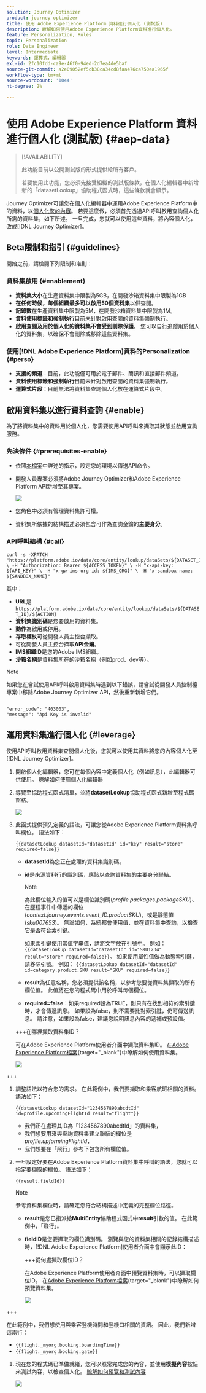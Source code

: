```yaml
---
solution: Journey Optimizer
product: journey optimizer
title: 使用 Adobe Experience Platform 資料進行個人化 (測試版)
description: 瞭解如何使用Adobe Experience Platform資料進行個人化。
feature: Personalization, Rules
topic: Personalization
role: Data Engineer
level: Intermediate
keywords: 運算式，編輯器
exl-id: 2fc10fdd-ca9e-46f0-94ed-2d7ea4de5baf
source-git-commit: a2e09052ef5cb38ca34cd8faa476ca750ea1965f
workflow-type: tm+mt
source-wordcount: '1044'
ht-degree: 2%

---
```


# 使用 Adobe Experience Platform 資料進行個人化 (測試版) {#aep-data}

>[!AVAILABILITY]
>
>此功能目前以公開測試版的形式提供給所有客戶。
>
>若要使用此功能，您必須先接受組織的測試版條款，在個人化編輯器中新增新的「datasetLookup」協助程式函式時，這些條款就會顯示。

Journey Optimizer可讓您在個人化編輯器中運用Adobe Experience Platform中的資料，以[個人化您的內容](../personalization/personalize.md)。 若要這麼做，必須首先透過API呼叫啟用查詢個人化所需的資料集，如下所述。 一旦完成，您就可以使用這些資料，將內容個人化，改成[!DNL Journey Optimizer]。

## Beta限制和指引 {#guidelines}

開始之前，請檢閱下列限制和准則：

### 資料集啟用 {#enablement}

* **資料集大小**&#x200B;在生產資料集中限製為5GB，在開發沙箱資料集中限製為1GB
* **在任何時候，每個組織最多可以啟用50個資料集**&#x200B;以供查閱。
* **記錄數**&#x200B;在生產資料集中限製為5M，在開發沙箱資料集中限製為1M。
* **資料使用標籤和強制執行**&#x200B;目前未針對啟用查閱的資料集強制執行。
* **啟用查閱及用於個人化的資料集不會受到刪除保護**。 您可以自行追蹤用於個人化的資料集，以確保不會刪除或移除這些資料集。

### 使用[!DNL Adobe Experience Platform]資料的Personalization {#perso}

* **支援的頻道**：目前，此功能僅可用於電子郵件、簡訊和直接郵件頻道。
* **資料使用標籤和強制執行**&#x200B;目前未針對啟用查閱的資料集強制執行。
* **運算式片段**：目前無法將資料集查詢個人化放在運算式片段中。

## 啟用資料集以進行資料查詢 {#enable}

為了將資料集中的資料用於個人化，您需要使用API呼叫來擷取其狀態並啟用查詢服務。

### 先決條件 {#prerequisites-enable}

* 依照[本檔案](https://developer.adobe.com/journey-optimizer-apis/references/authentication/)中詳述的指示，設定您的環境以傳送API命令。
* 開發人員專案必須將Adobe Journey Optimizer和Adobe Experience Platform API新增至其專案。

  ![](assets/aep-data-api.png)

* 您角色中必須有管理資料集許可權。
* 資料集所依據的結構描述必須包含可作為查詢金鑰的&#x200B;**主要身分**。

### API呼叫結構 {#call}

```
curl -s -XPATCH "https://platform.adobe.io/data/core/entity/lookup/dataSets/${DATASET_ID}/${ACTION}" \ -H "Authorization: Bearer ${ACCESS_TOKEN}" \ -H "x-api-key: ${API_KEY}" \ -H "x-gw-ims-org-id: ${IMS_ORG}" \ -H "x-sandbox-name: ${SANDBOX_NAME}"
```

其中：

* **URL**&#x200B;是`https://platform.adobe.io/data/core/entity/lookup/dataSets/${DATASET_ID}/${ACTION}`
* **資料集識別碼**&#x200B;是您要啟用的資料集。
* **動作**&#x200B;為啟用或停用。
* **存取權杖**&#x200B;可從開發人員主控台擷取。
* 可從開發人員主控台擷取&#x200B;**API金鑰**。
* **IMS組織ID**&#x200B;是您的Adobe IMS組織。
* **沙箱名稱**&#x200B;是資料集所在的沙箱名稱（例如prod、dev等）。

>[!NOTE]
>
>如果您在嘗試使用API呼叫啟用資料集時遇到以下錯誤，請嘗試從開發人員控制檯專案中移除Adobe Journey Optimizer API，然後重新新增它們。
>
>```
>
>"error_code": "403003", 
>"message": "Api Key is invalid"
>
>```

## 運用資料集進行個人化 {#leverage}

使用API呼叫啟用資料集查閱個人化後，您就可以使用其資料將您的內容個人化至[!DNL Journey Optimizer]。

1. 開啟個人化編輯器，您可在每個內容中定義個人化（例如訊息），此編輯器可供使用。 [瞭解如何使用個人化編輯器](../personalization/personalization-build-expressions.md)

1. 導覽至協助程式函式清單，並將&#x200B;**datasetLookup**&#x200B;協助程式函式新增至程式碼窗格。

   ![](assets/aep-data-helper.png)

1. 此函式提供預先定義的語法，可讓您從Adobe Experience Platform資料集呼叫欄位。 語法如下：

   ```
   {{datasetLookup datasetId="datasetId" id="key" result="store" required=false}}
   ```

   * **datasetId**&#x200B;為您正在處理的資料集識別碼。
   * **id**&#x200B;是來源資料行的識別碼，應該以查詢資料集的主要身分聯結。

     >[!NOTE]
     >
     >為此欄位輸入的值可以是欄位識別碼(*profile.packages.packageSKU*)、在歷程事件中傳遞的欄位(*context.journey.events.event_ID.productSKU*)，或是靜態值(*sku007653*)。 無論如何，系統都會使用值，並在資料集中查詢，以檢查它是否符合索引鍵。
     >
     >如果索引鍵使用常值字串值，請將文字放在引號中。 例如： `{{datasetLookup datasetId="datasetId" id="SKU1234" result="store" required=false}}`。 如果使用屬性值做為動態索引鍵，請移除引號。 例如： `{{datasetLookup datasetId="datasetId" id=category.product.SKU result="SKU" required=false}}`

   * **result**&#x200B;為任意名稱，您必須提供該名稱，以參考您要從資料集擷取的所有欄位值。 此值將在您的程式碼中用於呼叫每個欄位。

   * **required=false**：如果required設為TRUE，則只有在找到相符的索引鍵時，才會傳遞訊息。 如果設為false，則不需要比對索引鍵，仍可傳送訊息。 請注意，如果設為false，建議您說明訊息內容的遞補或預設值。

   +++在哪裡擷取資料集ID？

   可在Adobe Experience Platform使用者介面中擷取資料集ID。 在[Adobe Experience Platform檔案](https://experienceleague.adobe.com/en/docs/experience-platform/catalog/datasets/user-guide#view-datasets){target="_blank"}中瞭解如何使用資料集。

   ![](assets/aep-data-dataset.png)

+++

1. 調整語法以符合您的需求。 在此範例中，我們要擷取和乘客航班相關的資料。 語法如下：

   ```
   {{datasetLookup datasetId="1234567890abcdtId" id=profile.upcomingFlightId result="flight"}}
   ```

   * 我們正在處理其ID為「1234567890abcdtId」的資料集，
   * 我們想要用來與查詢資料集建立聯結的欄位是&#x200B;*profile.upformingFlightId*，
   * 我們想要在「飛行」參考下包含所有欄位值。

1. 一旦設定好要在Adobe Experience Platform資料集中呼叫的語法，您就可以指定要擷取的欄位。 語法如下：

   ```
   {{result.fieldId}}
   ```

   >[!NOTE]
   >
   >參考資料集欄位時，請確定您符合結構描述中定義的完整欄位路徑。

   * **result**&#x200B;是您已指派給&#x200B;**MultiEntity**&#x200B;協助程式函式中&#x200B;**result**&#x200B;引數的值。 在此範例中，「飛行」。
   * **fieldID**&#x200B;是您要擷取的欄位識別碼。 瀏覽與您的資料集相關的記錄結構描述時，[!DNL Adobe Experience Platform]使用者介面中會顯示此ID：

     +++從何處擷取欄位ID？

     在Adobe Experience Platform使用者介面中預覽資料集時，可以擷取欄位ID。 在[Adobe Experience Platform檔案](https://experienceleague.adobe.com/en/docs/experience-platform/catalog/datasets/user-guide#preview){target="_blank"}中瞭解如何預覽資料集。

     ![](assets/aep-data-field.png)

+++

   在此範例中，我們想使用與乘客登機時間和登機口相關的資訊。 因此，我們新增這兩行：

   * `{{flight._myorg.booking.boardingTime}}`
   * `{{flight._myorg.booking.gate}}`

1. 現在您的程式碼已準備就緒，您可以照常完成您的內容，並使用&#x200B;**模擬內容**&#x200B;按鈕來測試內容，以檢查個人化。 [瞭解如何預覽和測試內容](../content-management/preview-test.md)


   ![](assets/aep-data-sample.png)
